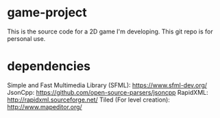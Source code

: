 # game-project

This is the source code for a 2D game I'm developing. This git repo is for personal use.

# dependencies

Simple and Fast Multimedia Library (SFML): https://www.sfml-dev.org/
JsonCpp: https://github.com/open-source-parsers/jsoncpp
RapidXML: http://rapidxml.sourceforge.net/
Tiled (For level creation): http://www.mapeditor.org/


